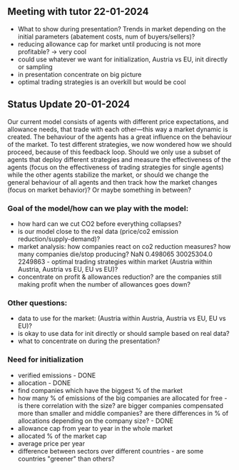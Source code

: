 ## Meeting with tutor 22-01-2024
- What to show during presentation? Trends in market depending on the initial parameters (abatement costs, num of buyers/sellers)?
- reducing allowance cap for market until producing is not more profitable? -> very cool
- could use whatever we want for initialization, Austria vs EU, init directly or sampling
- in presentation concentrate on big picture
- optimal trading strategies is an overkill but would be cool

## Status Update 20-01-2024

Our current model consists of agents with different price expectations, and allowance needs, that trade with each other—this way a market dynamic is created. The behaviour of the agents has a great influence on the behaviour of the market. To test different strategies, we now wondered how we should proceed, because of this feedback loop. Should we only use a subset of agents that deploy different strategies and measure the effectiveness of the agents (focus on the effectiveness of trading strategies for single agents) while the other agents stabilize the market, or should we change the general behaviour of all agents and then track how the market changes (focus on market behavior)? Or maybe something in between?

### Goal of the model/how can we play with the model:
- how hard can we cut CO2 before everything collapses?
- is our model close to the real data (price/co2 emission reduction/supply-demand)?
- market analysis: how companies react on co2 reduction measures? how many companies die/stop producing?
NaN	0.498065	30025304.0	2249863 - optimal trading strategies within market (Austria within Austria, Austria vs EU, EU vs EU)?
- concentrate on profit & allowances reduction? are the companies still making profit when the number of allowances goes down?


### Other questions:
- data to use for the market: (Austria within Austria, Austria vs EU, EU vs EU)?
- is okay to use data for init directly or should sample based on real data?
- what to concentrate on during the presentation?

### Need for initialization
- verified emissions - DONE
- allocation - DONE
- find companies which have the biggest % of the market
- how many % of emissions of the big companies are allocated for free - is there correlation with the size? are bigger companies compensated more than smaller and middle companies? are there differences in % of allocations depending on the company size? - DONE
- allowance cap from year to year in the whole market
- allocated % of the market cap
- average price per year
- difference between sectors over different countries - are some countries "greener" than others?
